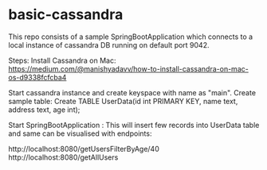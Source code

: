 # basic-cassandra

This repo consists of a sample SpringBootApplication which connects to a local instance of cassandra DB running on default port 9042.

Steps:
Install Cassandra on Mac: https://medium.com/@manishyadavv/how-to-install-cassandra-on-mac-os-d9338fcfcba4

Start cassandra instance and create keyspace with name as "main". Create sample table: Create TABLE UserData(id int PRIMARY KEY, name text, address text, age int);

Start SpringBootApplication : This will insert few records into UserData table and same can be visualised with endpoints:

http://localhost:8080/getUsersFilterByAge/40
http://localhost:8080/getAllUsers

